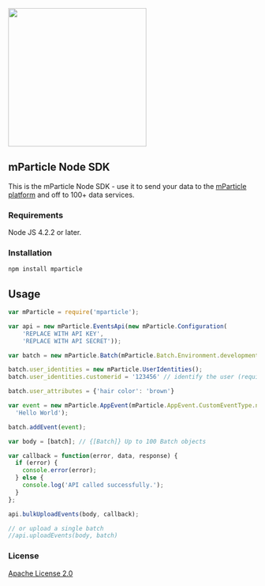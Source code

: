 <img src="https://static.mparticle.com/sdk/logo.svg" width="280">

## mParticle Node SDK

This is the mParticle Node SDK - use it to send your data to the [mParticle platform](https://www.mparticle.com/) and off to 100+ data services.

### Requirements

Node JS 4.2.2 or later.

### Installation

```sh
npm install mparticle
```

## Usage

```javascript
var mParticle = require('mparticle');

var api = new mParticle.EventsApi(new mParticle.Configuration(
    'REPLACE WITH API KEY', 
    'REPLACE WITH API SECRET'));

var batch = new mParticle.Batch(mParticle.Batch.Environment.development);

batch.user_identities = new mParticle.UserIdentities();
batch.user_identities.customerid = '123456' // identify the user (required)

batch.user_attributes = {'hair color': 'brown'}

var event = new mParticle.AppEvent(mParticle.AppEvent.CustomEventType.navigation, 
  'Hello World');

batch.addEvent(event);

var body = [batch]; // {[Batch]} Up to 100 Batch objects

var callback = function(error, data, response) {
  if (error) {
    console.error(error);
  } else {
    console.log('API called successfully.');
  }
};

api.bulkUploadEvents(body, callback);

// or upload a single batch
//api.uploadEvents(body, batch) 

```

### License

[Apache License 2.0](http://www.apache.org/licenses/LICENSE-2.0)
